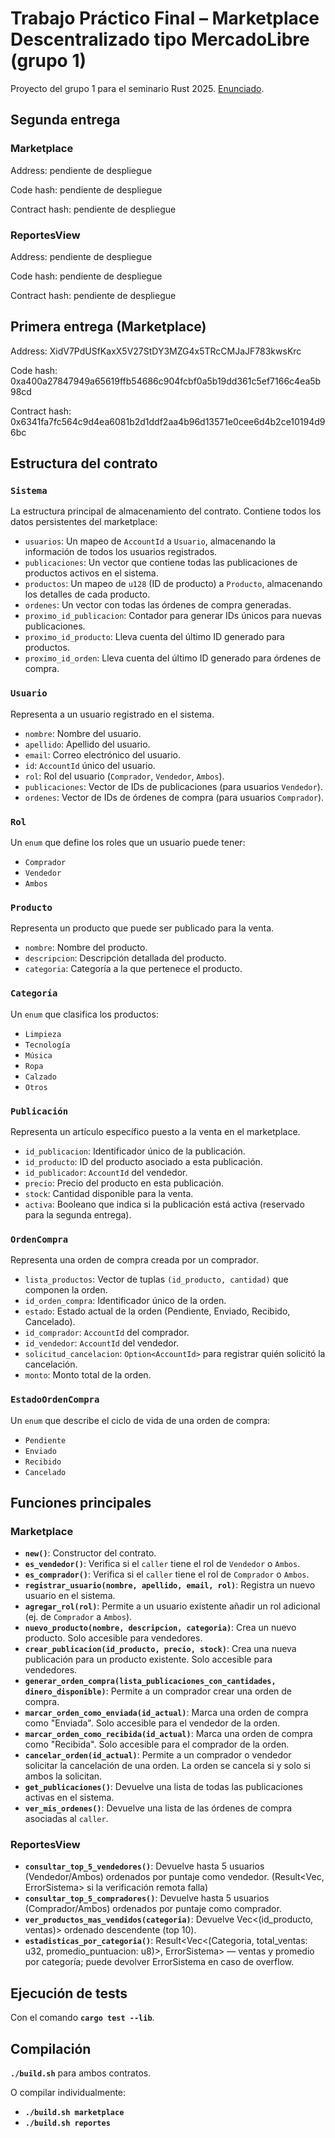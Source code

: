 # Trabajo Práctico Final – Marketplace Descentralizado tipo MercadoLibre (grupo 1)

Proyecto del grupo 1 para el seminario Rust 2025. [Enunciado](https://gist.github.com/EmaBord/980947ecc7924dd68c985e89c05916c2).

## Segunda entrega

### Marketplace

Address: pendiente de despliegue

Code hash: pendiente de despliegue

Contract hash: pendiente de despliegue

### ReportesView

Address: pendiente de despliegue

Code hash: pendiente de despliegue

Contract hash: pendiente de despliegue

## Primera entrega (Marketplace)

Address: XidV7PdUSfKaxX5V27StDY3MZG4x5TRcCMJaJF783kwsKrc

Code hash: 0xa400a27847949a65619ffb54686c904fcbf0a5b19dd361c5ef7166c4ea5b98cd

Contract hash: 0x6341fa7fc564c9d4ea6081b2d1ddf2aa4b96d13571e0cee6d4b2ce10194d96bc

## Estructura del contrato

### `Sistema`

La estructura principal de almacenamiento del contrato. Contiene todos los datos persistentes del marketplace:

-   `usuarios`: Un mapeo de `AccountId` a `Usuario`, almacenando la información de todos los usuarios registrados.
-   `publicaciones`: Un vector que contiene todas las publicaciones de productos activos en el sistema.
-   `productos`: Un mapeo de `u128` (ID de producto) a `Producto`, almacenando los detalles de cada producto.
-   `ordenes`: Un vector con todas las órdenes de compra generadas.
-   `proximo_id_publicacion`: Contador para generar IDs únicos para nuevas publicaciones.
-   `proximo_id_producto`: Lleva cuenta del último ID generado para productos.
-   `proximo_id_orden`: Lleva cuenta del último ID generado para órdenes de compra.

### `Usuario`

Representa a un usuario registrado en el sistema.

-   `nombre`: Nombre del usuario.
-   `apellido`: Apellido del usuario.
-   `email`: Correo electrónico del usuario.
-   `id`: `AccountId` único del usuario.
-   `rol`: Rol del usuario (`Comprador`, `Vendedor`, `Ambos`).
-   `publicaciones`: Vector de IDs de publicaciones (para usuarios `Vendedor`).
-   `ordenes`: Vector de IDs de órdenes de compra (para usuarios `Comprador`).

### `Rol`

Un `enum` que define los roles que un usuario puede tener:

-   `Comprador`
-   `Vendedor`
-   `Ambos`

### `Producto`

Representa un producto que puede ser publicado para la venta.

-   `nombre`: Nombre del producto.
-   `descripcion`: Descripción detallada del producto.
-   `categoria`: Categoría a la que pertenece el producto.

### `Categoría`

Un `enum` que clasifica los productos:

-   `Limpieza`
-   `Tecnología`
-   `Música`
-   `Ropa`
-   `Calzado`
-   `Otros`

### `Publicación`

Representa un artículo específico puesto a la venta en el marketplace.

-   `id_publicacion`: Identificador único de la publicación.
-   `id_producto`: ID del producto asociado a esta publicación.
-   `id_publicador`: `AccountId` del vendedor.
-   `precio`: Precio del producto en esta publicación.
-   `stock`: Cantidad disponible para la venta.
-   `activa`: Booleano que indica si la publicación está activa (reservado para la segunda entrega).

### `OrdenCompra`

Representa una orden de compra creada por un comprador.

-   `lista_productos`: Vector de tuplas `(id_producto, cantidad)` que componen la orden.
-   `id_orden_compra`: Identificador único de la orden.
-   `estado`: Estado actual de la orden (Pendiente, Enviado, Recibido, Cancelado).
-   `id_comprador`: `AccountId` del comprador.
-   `id_vendedor`: `AccountId` del vendedor.
-   `solicitud_cancelacion`: `Option<AccountId>` para registrar quién solicitó la cancelación.
-   `monto`: Monto total de la orden.

### `EstadoOrdenCompra`

Un `enum` que describe el ciclo de vida de una orden de compra:

-   `Pendiente`
-   `Enviado`
-   `Recibido`
-   `Cancelado`

## Funciones principales

### Marketplace

-   **`new()`**: Constructor del contrato.
-   **`es_vendedor()`**: Verifica si el `caller` tiene el rol de `Vendedor` o `Ambos`.
-   **`es_comprador()`**: Verifica si el `caller` tiene el rol de `Comprador` o `Ambos`.
-   **`registrar_usuario(nombre, apellido, email, rol)`**: Registra un nuevo usuario en el sistema.
-   **`agregar_rol(rol)`**: Permite a un usuario existente añadir un rol adicional (ej. de `Comprador` a `Ambos`).
-   **`nuevo_producto(nombre, descripcion, categoria)`**: Crea un nuevo producto. Solo accesible para vendedores.
-   **`crear_publicacion(id_producto, precio, stock)`**: Crea una nueva publicación para un producto existente. Solo accesible para vendedores.
-   **`generar_orden_compra(lista_publicaciones_con_cantidades, dinero_disponible)`**: Permite a un comprador crear una orden de compra.
-   **`marcar_orden_como_enviada(id_actual)`**: Marca una orden de compra como "Enviada". Solo accesible para el vendedor de la orden.
-   **`marcar_orden_como_recibida(id_actual)`**: Marca una orden de compra como "Recibida". Solo accesible para el comprador de la orden.
-   **`cancelar_orden(id_actual)`**: Permite a un comprador o vendedor solicitar la cancelación de una orden. La orden se cancela si y solo si ambos la solicitan.
-   **`get_publicaciones()`**: Devuelve una lista de todas las publicaciones activas en el sistema.
-   **`ver_mis_ordenes()`**: Devuelve una lista de las órdenes de compra asociadas al `caller`.

### ReportesView

- **`consultar_top_5_vendedores()`**: Devuelve hasta 5 usuarios (Vendedor/Ambos) ordenados por puntaje como vendedor. (Result<Vec<Usuario>, ErrorSistema> si la verificación remota falla)
- **`consultar_top_5_compradores()`**: Devuelve hasta 5 usuarios (Comprador/Ambos) ordenados por puntaje como comprador.
- **`ver_productos_mas_vendidos(categoria)`**: Devuelve Vec<(id_producto, ventas)> ordenado descendente (top 10).
- **`estadisticas_por_categoria()`**: Result<Vec<(Categoria, total_ventas: u32, promedio_puntuacion: u8)>, ErrorSistema> — ventas y promedio por categoría; puede devolver ErrorSistema en caso de overflow.

## Ejecución de tests
Con el comando **`cargo test --lib`**.

## Compilación
**`./build.sh`** para ambos contratos.

O compilar individualmente:
- **`./build.sh marketplace`**
- **`./build.sh reportes`**
